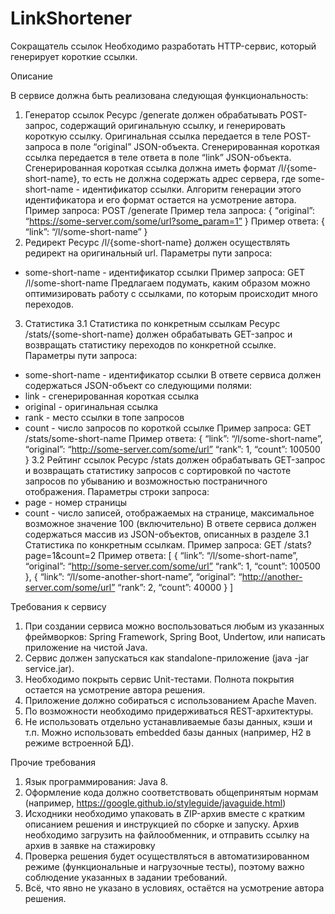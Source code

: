 # LinkShortener
Сокращатель ссылок
Необходимо разработать HTTP-сервис, который генерирует короткие ссылки.

Описание

В сервисе должна быть реализована следующая функциональность:
1. Генератор ссылок
Ресурс /generate должен обрабатывать POST-запрос, содержащий оригинальную
ссылку, и генерировать короткую ссылку. Оригинальная ссылка передается в теле
POST-запроса в поле “original” JSON-объекта. Сгенерированная короткая ссылка
передается в теле ответа в поле “link” JSON-объекта. Сгенерированная короткая
ссылка должна иметь формат /l/{some-short-name}, то есть не должна содержать
адрес сервера, где some-short-name - идентификатор ссылки. Алгоритм генерации
этого идентификатора и его формат остается на усмотрение автора.
Пример запроса:
POST /generate
Пример тела запроса:
{
“original”: “https://some-server.com/some/url?some_param=1”
}
Пример ответа:
{
“link”: “/l/some-short-name”
}
2. Редирект
Ресурс /l/{some-short-name} должен осуществлять редирект на оригинальный url.
Параметры пути запроса:
- some-short-name - идентификатор ссылки
Пример запроса:
GET /l/some-short-name
Предлагаем подумать, каким образом можно оптимизировать работу с ссылками, по
которым происходит много переходов.
3. Статистика
3.1 Статистика по конкретным ссылкам
Ресурс /stats/{some-short-name} должен обрабатывать GET-запрос и возвращать
статистику переходов по конкретной ссылке.
Параметры пути запроса:
- some-short-name - идентификатор ссылки
В ответе сервиса должен содержаться JSON-объект со следующими полями:
- link - сгенерированная короткая ссылка
- original - оригинальная ссылка
- rank - место ссылки в топе запросов
- count - число запросов по короткой ссылке
Пример запроса:
GET /stats/some-short-name
Пример ответа:
{
“link”: “/l/some-short-name”,
“original”: “http://some-server.com/some/url”
“rank”: 1,
“count”: 100500
}
3.2 Рейтинг ссылок
Ресурс /stats должен обрабатывать GET-запрос и возвращать статистику запросов с
сортировкой по частоте запросов по убыванию и возможностью постраничного
отображения.
Параметры строки запроса:
- page - номер страницы
- count - число записей, отображаемых на странице, максимальное возможное
значение 100 (включительно)
В ответе сервиса должен содержаться массив из JSON-объектов, описанных в
разделе 3.1 Статистика по конкретным ссылкам.
Пример запроса:
GET /stats?page=1&count=2
Пример ответа:
[
{
“link”: “/l/some-short-name”,
“original”: “http://some-server.com/some/url”
“rank”: 1,
“count”: 100500
},
{
“link”: “/l/some-another-short-name”,
“original”: “http://another-server.com/some/url”
“rank”: 2,
“count”: 40000
}
]

Требования к сервису
1. При создании сервиса можно воспользоваться любым из указанных
фреймворков: Spring Framework, Spring Boot, Undertow, или написать
приложение на чистой Java.
2. Сервис должен запускаться как standalone-приложение (java -jar service.jar).
3. Необходимо покрыть сервис Unit-тестами. Полнота покрытия остается на
усмотрение автора решения.
4. Приложение должно собираться с использованием Apache Maven.
5. По возможности необходимо придерживаться REST-архитектуры.
6. Не использовать отдельно устанавливаемые базы данных, кэши и т.п. Можно
использовать embedded базы данных (например, H2 в режиме встроенной БД).

Прочие требования
1. Язык программирования: Java 8.
2. Оформление кода должно соответствовать общепринятым нормам
(например, https://google.github.io/styleguide/javaguide.html)
3. Исходники необходимо упаковать в ZIP-архив вместе с кратким описанием
решения и инструкцией по сборке и запуску. Архив необходимо загрузить на
файлообменник, и отправить ссылку на архив в заявке на стажировку
4. Проверка решения будет осуществляться в автоматизированном режиме
(функциональные и нагрузочные тесты), поэтому важно соблюдение
указанных в задании требований.
5. Всё, что явно не указано в условиях, остаётся на усмотрение автора решения.
